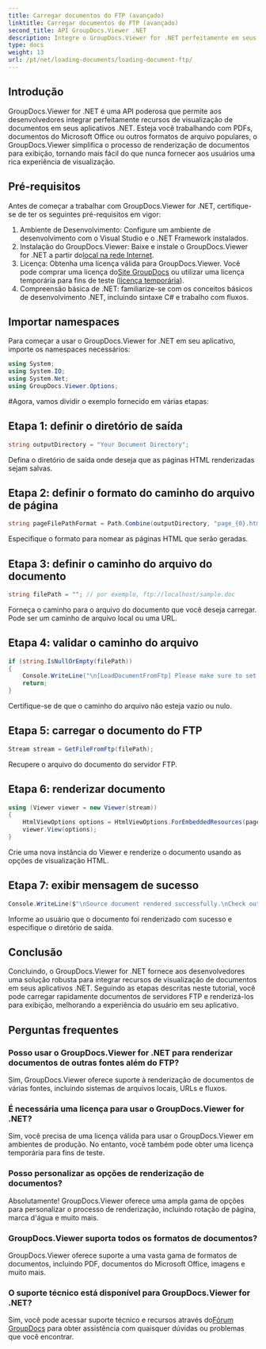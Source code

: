 ```yaml
---
title: Carregar documentos do FTP (avançado)
linktitle: Carregar documentos do FTP (avançado)
second_title: API GroupDocs.Viewer .NET
description: Integre o GroupDocs.Viewer for .NET perfeitamente em seus aplicativos para uma visualização eficiente de documentos. Renderize documentos de FTP sem esforço.
type: docs
weight: 13
url: /pt/net/loading-documents/loading-document-ftp/
---
```

## Introdução
GroupDocs.Viewer for .NET é uma API poderosa que permite aos desenvolvedores integrar perfeitamente recursos de visualização de documentos em seus aplicativos .NET. Esteja você trabalhando com PDFs, documentos do Microsoft Office ou outros formatos de arquivo populares, o GroupDocs.Viewer simplifica o processo de renderização de documentos para exibição, tornando mais fácil do que nunca fornecer aos usuários uma rica experiência de visualização.
## Pré-requisitos
Antes de começar a trabalhar com GroupDocs.Viewer for .NET, certifique-se de ter os seguintes pré-requisitos em vigor:
1. Ambiente de Desenvolvimento: Configure um ambiente de desenvolvimento com o Visual Studio e o .NET Framework instalados.
2.  Instalação do GroupDocs.Viewer: Baixe e instale o GroupDocs.Viewer for .NET a partir do[local na rede Internet](https://releases.groupdocs.com/viewer/net/).
3.  Licença: Obtenha uma licença válida para GroupDocs.Viewer. Você pode comprar uma licença do[Site GroupDocs](https://purchase.groupdocs.com/buy) ou utilizar uma licença temporária para fins de teste ([licença temporária](https://purchase.groupdocs.com/temporary-license/)).
4. Compreensão básica de .NET: familiarize-se com os conceitos básicos de desenvolvimento .NET, incluindo sintaxe C# e trabalho com fluxos.

## Importar namespaces
Para começar a usar o GroupDocs.Viewer for .NET em seu aplicativo, importe os namespaces necessários:
```csharp
using System;
using System.IO;
using System.Net;
using GroupDocs.Viewer.Options;
```
#Agora, vamos dividir o exemplo fornecido em várias etapas:
## Etapa 1: definir o diretório de saída
```csharp
string outputDirectory = "Your Document Directory";
```
Defina o diretório de saída onde deseja que as páginas HTML renderizadas sejam salvas.
## Etapa 2: definir o formato do caminho do arquivo de página
```csharp
string pageFilePathFormat = Path.Combine(outputDirectory, "page_{0}.html");
```
Especifique o formato para nomear as páginas HTML que serão geradas.
## Etapa 3: definir o caminho do arquivo do documento
```csharp
string filePath = ""; // por exemplo, ftp://localhost/sample.doc
```
Forneça o caminho para o arquivo do documento que você deseja carregar. Pode ser um caminho de arquivo local ou uma URL.
## Etapa 4: validar o caminho do arquivo
```csharp
if (string.IsNullOrEmpty(filePath))
{
    Console.WriteLine("\n[LoadDocumentFromFtp] Please make sure to set a proper path to the file.");
    return;
}
```
Certifique-se de que o caminho do arquivo não esteja vazio ou nulo.
## Etapa 5: carregar o documento do FTP
```csharp
Stream stream = GetFileFromFtp(filePath);
```
Recupere o arquivo do documento do servidor FTP.
## Etapa 6: renderizar documento
```csharp
using (Viewer viewer = new Viewer(stream))
{
    HtmlViewOptions options = HtmlViewOptions.ForEmbeddedResources(pageFilePathFormat);
    viewer.View(options);
}
```
Crie uma nova instância do Viewer e renderize o documento usando as opções de visualização HTML.
## Etapa 7: exibir mensagem de sucesso
```csharp
Console.WriteLine($"\nSource document rendered successfully.\nCheck output in {outputDirectory}.");
```
Informe ao usuário que o documento foi renderizado com sucesso e especifique o diretório de saída.

## Conclusão
Concluindo, o GroupDocs.Viewer for .NET fornece aos desenvolvedores uma solução robusta para integrar recursos de visualização de documentos em seus aplicativos .NET. Seguindo as etapas descritas neste tutorial, você pode carregar rapidamente documentos de servidores FTP e renderizá-los para exibição, melhorando a experiência do usuário em seu aplicativo.
## Perguntas frequentes
### Posso usar o GroupDocs.Viewer for .NET para renderizar documentos de outras fontes além do FTP?
Sim, GroupDocs.Viewer oferece suporte à renderização de documentos de várias fontes, incluindo sistemas de arquivos locais, URLs e fluxos.
### É necessária uma licença para usar o GroupDocs.Viewer for .NET?
Sim, você precisa de uma licença válida para usar o GroupDocs.Viewer em ambientes de produção. No entanto, você também pode obter uma licença temporária para fins de teste.
### Posso personalizar as opções de renderização de documentos?
Absolutamente! GroupDocs.Viewer oferece uma ampla gama de opções para personalizar o processo de renderização, incluindo rotação de página, marca d'água e muito mais.
### GroupDocs.Viewer suporta todos os formatos de documentos?
GroupDocs.Viewer oferece suporte a uma vasta gama de formatos de documentos, incluindo PDF, documentos do Microsoft Office, imagens e muito mais.
### O suporte técnico está disponível para GroupDocs.Viewer for .NET?
 Sim, você pode acessar suporte técnico e recursos através do[Fórum GroupDocs](https://forum.groupdocs.com/c/viewer/9) para obter assistência com quaisquer dúvidas ou problemas que você encontrar.